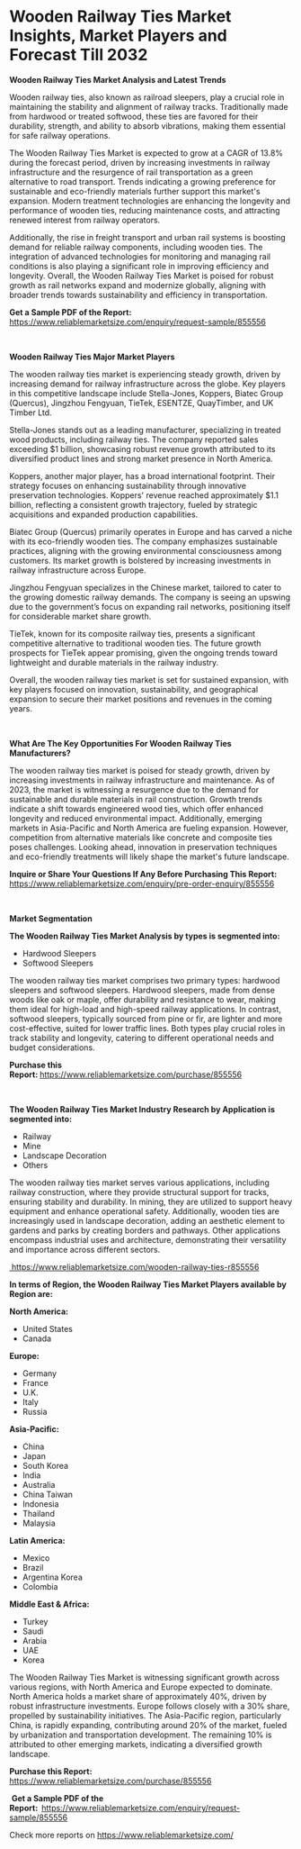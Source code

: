 <p><h1>Wooden Railway Ties Market Insights, Market Players and Forecast Till 2032</h1></p><p><strong>Wooden Railway Ties Market Analysis and Latest Trends</strong></p>
<p><p>Wooden railway ties, also known as railroad sleepers, play a crucial role in maintaining the stability and alignment of railway tracks. Traditionally made from hardwood or treated softwood, these ties are favored for their durability, strength, and ability to absorb vibrations, making them essential for safe railway operations. </p><p>The Wooden Railway Ties Market is expected to grow at a CAGR of 13.8% during the forecast period, driven by increasing investments in railway infrastructure and the resurgence of rail transportation as a green alternative to road transport. Trends indicating a growing preference for sustainable and eco-friendly materials further support this market's expansion. Modern treatment technologies are enhancing the longevity and performance of wooden ties, reducing maintenance costs, and attracting renewed interest from railway operators. </p><p>Additionally, the rise in freight transport and urban rail systems is boosting demand for reliable railway components, including wooden ties. The integration of advanced technologies for monitoring and managing rail conditions is also playing a significant role in improving efficiency and longevity. Overall, the Wooden Railway Ties Market is poised for robust growth as rail networks expand and modernize globally, aligning with broader trends towards sustainability and efficiency in transportation.</p></p>
<p><strong>Get a Sample PDF of the Report:&nbsp;</strong> <a href="https://www.reliablemarketsize.com/enquiry/request-sample/855556?utm_campaign=2482&utm_medium=2&utm_source=Github&utm_content=ia&utm_term=09042025&utm_id=wooden-railway-ties">https://www.reliablemarketsize.com/enquiry/request-sample/855556</a></p>
<p>&nbsp;</p>
<p><strong>Wooden Railway Ties Major Market Players</strong></p>
<p><p>The wooden railway ties market is experiencing steady growth, driven by increasing demand for railway infrastructure across the globe. Key players in this competitive landscape include Stella-Jones, Koppers, Biatec Group (Quercus), Jingzhou Fengyuan, TieTek, ESENTZE, QuayTimber, and UK Timber Ltd.</p><p>Stella-Jones stands out as a leading manufacturer, specializing in treated wood products, including railway ties. The company reported sales exceeding $1 billion, showcasing robust revenue growth attributed to its diversified product lines and strong market presence in North America.</p><p>Koppers, another major player, has a broad international footprint. Their strategy focuses on enhancing sustainability through innovative preservation technologies. Koppers' revenue reached approximately $1.1 billion, reflecting a consistent growth trajectory, fueled by strategic acquisitions and expanded production capabilities.</p><p>Biatec Group (Quercus) primarily operates in Europe and has carved a niche with its eco-friendly wooden ties. The company emphasizes sustainable practices, aligning with the growing environmental consciousness among customers. Its market growth is bolstered by increasing investments in railway infrastructure across Europe.</p><p>Jingzhou Fengyuan specializes in the Chinese market, tailored to cater to the growing domestic railway demands. The company is seeing an upswing due to the government’s focus on expanding rail networks, positioning itself for considerable market share growth.</p><p>TieTek, known for its composite railway ties, presents a significant competitive alternative to traditional wooden ties. The future growth prospects for TieTek appear promising, given the ongoing trends toward lightweight and durable materials in the railway industry.</p><p>Overall, the wooden railway ties market is set for sustained expansion, with key players focused on innovation, sustainability, and geographical expansion to secure their market positions and revenues in the coming years.</p></p>
<p>&nbsp;</p>
<p><strong>What Are The Key Opportunities For Wooden Railway Ties Manufacturers?</strong></p>
<p><p>The wooden railway ties market is poised for steady growth, driven by increasing investments in railway infrastructure and maintenance. As of 2023, the market is witnessing a resurgence due to the demand for sustainable and durable materials in rail construction. Growth trends indicate a shift towards engineered wood ties, which offer enhanced longevity and reduced environmental impact. Additionally, emerging markets in Asia-Pacific and North America are fueling expansion. However, competition from alternative materials like concrete and composite ties poses challenges. Looking ahead, innovation in preservation techniques and eco-friendly treatments will likely shape the market's future landscape.</p></p>
<p><strong>Inquire or Share Your Questions If Any Before Purchasing This Report:</strong> <a href="https://www.reliablemarketsize.com/enquiry/pre-order-enquiry/855556?utm_campaign=2482&utm_medium=2&utm_source=Github&utm_content=ia&utm_term=09042025&utm_id=wooden-railway-ties">https://www.reliablemarketsize.com/enquiry/pre-order-enquiry/855556</a></p>
<p>&nbsp;</p>
<p><strong>Market Segmentation</strong></p>
<p><strong>The Wooden Railway Ties Market Analysis by types is segmented into:</strong></p>
<p><ul><li>Hardwood Sleepers</li><li>Softwood Sleepers</li></ul></p>
<p><p>The wooden railway ties market comprises two primary types: hardwood sleepers and softwood sleepers. Hardwood sleepers, made from dense woods like oak or maple, offer durability and resistance to wear, making them ideal for high-load and high-speed railway applications. In contrast, softwood sleepers, typically sourced from pine or fir, are lighter and more cost-effective, suited for lower traffic lines. Both types play crucial roles in track stability and longevity, catering to different operational needs and budget considerations.</p></p>
<p><strong>Purchase this Report:&nbsp;</strong><a href="https://www.reliablemarketsize.com/purchase/855556?utm_campaign=2482&utm_medium=2&utm_source=Github&utm_content=ia&utm_term=09042025&utm_id=wooden-railway-ties">https://www.reliablemarketsize.com/purchase/855556</a></p>
<p>&nbsp;</p>
<p><strong>The Wooden Railway Ties Market Industry Research by Application is segmented into:</strong></p>
<p><ul><li>Railway</li><li>Mine</li><li>Landscape Decoration</li><li>Others</li></ul></p>
<p><p>The wooden railway ties market serves various applications, including railway construction, where they provide structural support for tracks, ensuring stability and durability. In mining, they are utilized to support heavy equipment and enhance operational safety. Additionally, wooden ties are increasingly used in landscape decoration, adding an aesthetic element to gardens and parks by creating borders and pathways. Other applications encompass industrial uses and architecture, demonstrating their versatility and importance across different sectors.</p></p>
<p><a href="https://www.reliablemarketsize.com/wooden-railway-ties-r855556?utm_campaign=2482&utm_medium=2&utm_source=Github&utm_content=ia&utm_term=09042025&utm_id=wooden-railway-ties">&nbsp;https://www.reliablemarketsize.com/wooden-railway-ties-r855556</a></p>
<p><strong>In terms of Region, the Wooden Railway Ties Market Players available by Region are:</strong></p>
<p>
    <p> <strong> North America: </strong>
        <ul>
            <li>United States</li>
            <li>Canada</li>
        </ul>
        </p> 
    <p> <strong> Europe: </strong>
        <ul>
            <li>Germany</li>
            <li>France</li>
            <li>U.K.</li>
            <li>Italy</li>
            <li>Russia</li>
        </ul>
        </p> 
    <p> <strong> Asia-Pacific: </strong>
        <ul>
            <li>China</li>
            <li>Japan</li>
            <li>South Korea</li>
            <li>India</li>
            <li>Australia</li>
            <li>China Taiwan</li>
            <li>Indonesia</li>
            <li>Thailand</li>
            <li>Malaysia</li>
        </ul>
        </p> 
    <p> <strong> Latin America: </strong>
        <ul>
            <li>Mexico</li>
            <li>Brazil</li>
            <li>Argentina Korea</li>
            <li>Colombia</li>
        </ul>
        </p> 
    <p> <strong> Middle East & Africa: </strong>
        <ul>
            <li>Turkey</li>
            <li>Saudi</li>
            <li>Arabia</li>
            <li>UAE</li>
            <li>Korea</li>
        </ul>
    </p>
    </p>
<p><p>The Wooden Railway Ties Market is witnessing significant growth across various regions, with North America and Europe expected to dominate. North America holds a market share of approximately 40%, driven by robust infrastructure investments. Europe follows closely with a 30% share, propelled by sustainability initiatives. The Asia-Pacific region, particularly China, is rapidly expanding, contributing around 20% of the market, fueled by urbanization and transportation development. The remaining 10% is attributed to other emerging markets, indicating a diversified growth landscape.</p></p>
<p><strong>Purchase this Report: </strong><a href="https://www.reliablemarketsize.com/purchase/855556?utm_campaign=2482&utm_medium=2&utm_source=Github&utm_content=ia&utm_term=09042025&utm_id=wooden-railway-ties">https://www.reliablemarketsize.com/purchase/855556</a></p>
<p>&nbsp;<strong>Get a Sample PDF of the Report:&nbsp;&nbsp;</strong><a href="https://www.reliablemarketsize.com/enquiry/request-sample/855556?utm_campaign=2482&utm_medium=2&utm_source=Github&utm_content=ia&utm_term=09042025&utm_id=wooden-railway-ties">https://www.reliablemarketsize.com/enquiry/request-sample/855556</a></p>
<p><strong></strong></p>
<p>Check more reports on <a href="https://www.reliablemarketsize.com/?utm_campaign=2482&utm_medium=2&utm_source=Github&utm_content=ia&utm_term=09042025&utm_id=wooden-railway-ties">https://www.reliablemarketsize.com/</a></p>